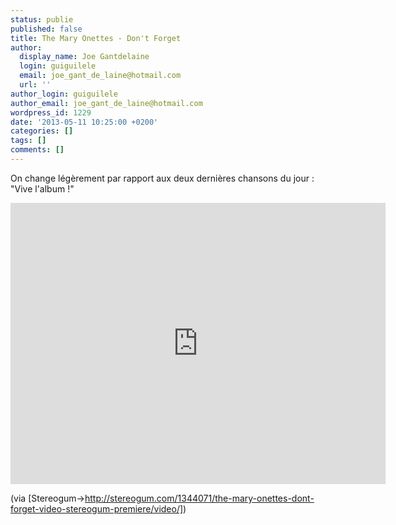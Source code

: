 ```yaml
---
status: publie
published: false
title: The Mary Onettes - Don't Forget
author:
  display_name: Joe Gantdelaine
  login: guiguilele
  email: joe_gant_de_laine@hotmail.com
  url: ''
author_login: guiguilele
author_email: joe_gant_de_laine@hotmail.com
wordpress_id: 1229
date: '2013-05-11 10:25:00 +0200'
categories: []
tags: []
comments: []
---
```

On change légèrement par rapport aux deux dernières chansons du jour : "Vive l'album !"

<iframe src="http://player.vimeo.com/video/65736943" width="600" height="450" frameborder="0" webkitAllowFullScreen mozallowfullscreen allowFullScreen></iframe>

(via [Stereogum->http://stereogum.com/1344071/the-mary-onettes-dont-forget-video-stereogum-premiere/video/])
